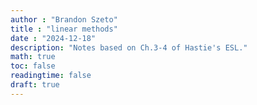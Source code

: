 ```yaml
---
author : "Brandon Szeto"
title : "linear methods"
date : "2024-12-18"
description: "Notes based on Ch.3-4 of Hastie's ESL."
math: true
toc: false
readingtime: false
draft: true
---
```


